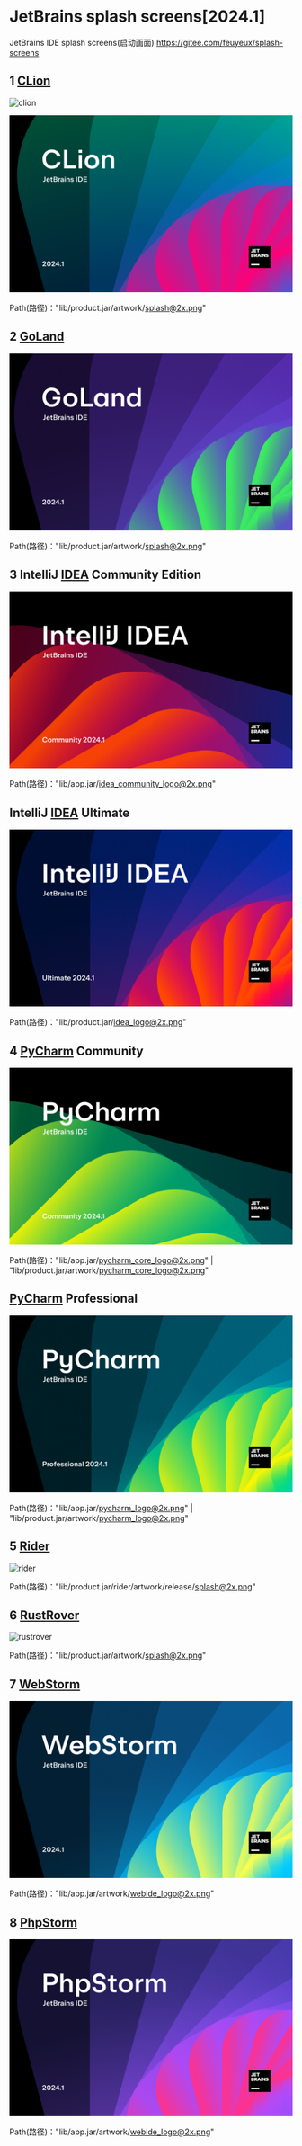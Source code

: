 # JetBrains splash screens[2024.1]

JetBrains IDE splash screens(启动画面) <https://gitee.com/feuyeux/splash-screens>

## 1 [CLion](https://www.jetbrains.com/clion/)

![clion](img/clion_splash@2x.pngx)

![nova](img/nova_splash@2x.png)

Path(路径)："lib/product.jar/artwork/splash@2x.png"

## 2 [GoLand](https://www.jetbrains.com/go/ )

![goland](img/goland_splash@2x.png)

Path(路径)："lib/product.jar/artwork/splash@2x.png"

## 3 IntelliJ [IDEA](https://www.jetbrains.com/idea/) Community Edition

![ideac](img/idea_community_logo@2x.png)

Path(路径)："lib/app.jar/idea_community_logo@2x.png"

## IntelliJ [IDEA](https://www.jetbrains.com/idea/) Ultimate

![idea](img/idea_logo@2x.png)

Path(路径)："lib/product.jar/idea_logo@2x.png"

## 4 [PyCharm](https://www.jetbrains.com/pycharm/ ) Community

![pycharmc](img/pycharm_core_logo@2x.png)

Path(路径)："lib/app.jar/pycharm_core_logo@2x.png" | "lib/product.jar/artwork/pycharm_core_logo@2x.png"

## [PyCharm](https://www.jetbrains.com/pycharm/ ) Professional

![pycharm](img/pycharm_logo@2x.png)

Path(路径)："lib/app.jar/pycharm_logo@2x.png" | "lib/product.jar/artwork/pycharm_logo@2x.png"

## 5 [Rider](https://www.jetbrains.com/rider/)

![rider](img/rider_splash@2x.pngx)

Path(路径)："lib/product.jar/rider/artwork/release/splash@2x.png"

## 6 [RustRover](https://www.jetbrains.com/rustrover/ )

![rustrover](img/rustrover_splash@2x.pngx)

Path(路径)："lib/product.jar/artwork/splash@2x.png"

## 7 [WebStorm](https://www.jetbrains.com/webstorm/ )

![webstorm](img/webstorm_webide_logo@2x.png)

Path(路径)："lib/app.jar/artwork/webide_logo@2x.png"

## 8 [PhpStorm](https://www.jetbrains.com/phpstorm/ )

![phpstorm](img/phpstorm_webide_logo@2x.png)

Path(路径)："lib/app.jar/artwork/webide_logo@2x.png"
